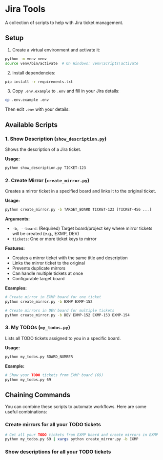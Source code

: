 # Jira Tools

A collection of scripts to help with Jira ticket management.

## Setup

1. Create a virtual environment and activate it:

```bash
python -m venv venv
source venv/bin/activate  # On Windows: venv\Scripts\activate
```

2. Install dependencies:

```bash
pip install -r requirements.txt
```

3. Copy `.env.example` to `.env` and fill in your Jira details:

```bash
cp .env.example .env
```

Then edit `.env` with your details:

## Available Scripts

### 1. Show Description (`show_description.py`)

Shows the description of a Jira ticket.

**Usage:**

```bash
python show_description.py TICKET-123
```

### 2. Create Mirror (`create_mirror.py`)

Creates a mirror ticket in a specified board and links it to the original ticket.

**Usage:**

```bash
python create_mirror.py -b TARGET_BOARD TICKET-123 [TICKET-456 ...]
```

**Arguments:**

- `-b, --board`: (Required) Target board/project key where mirror tickets will be created (e.g., EXMP, DEV)
- `tickets`: One or more ticket keys to mirror

**Features:**

- Creates a mirror ticket with the same title and description
- Links the mirror ticket to the original
- Prevents duplicate mirrors
- Can handle multiple tickets at once
- Configurable target board

**Examples:**

```bash
# Create mirror in EXMP board for one ticket
python create_mirror.py -b EXMP EXMP-152

# Create mirrors in DEV board for multiple tickets
python create_mirror.py -b DEV EXMP-152 EXMP-153 EXMP-154
```

### 3. My TODOs (`my_todos.py`)

Lists all TODO tickets assigned to you in a specific board.

**Usage:**

```bash
python my_todos.py BOARD_NUMBER
```

**Example:**

```bash
# Show your TODO tickets from EXMP board (69)
python my_todos.py 69
```

## Chaining Commands

You can combine these scripts to automate workflows. Here are some useful combinations:

### Create mirrors for all your TODO tickets

```bash
# Get all your TODO tickets from EXMP board and create mirrors in EXMP board
python my_todos.py 69 | xargs python create_mirror.py -b EXMP
```

### Show descriptions for all your TODO tickets

```

```
